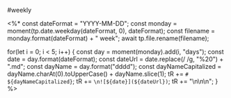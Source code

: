#weekly 

<%*
const dateFormat = "YYYY-MM-DD";
const monday = moment(tp.date.weekday(dateFormat, 0), dateFormat);
const filename = monday.format(dateFormat) + " week";
await tp.file.rename(filename);

for(let i = 0; i < 5; i++) {
  const day = moment(monday).add(i, "days");
  const date = day.format(dateFormat);
  const dateUrl = date.replace(/ /g, "%20") + ".md";
  const dayName = day.format("dddd");
  const dayNameCapitalized = dayName.charAt(0).toUpperCase() + dayName.slice(1);
  tR += `# ${dayNameCapitalized}`;
  tR += `\n![${date}](${dateUrl})`;
  tR += "\n\n\n";
}
%>